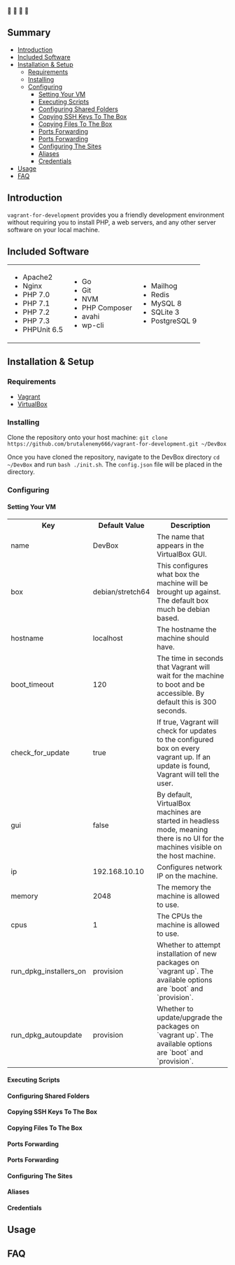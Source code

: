 
:construction: :construction: :construction: :construction:

## Summary

- [Introduction](#introduction)
- [Included Software](#included-software)
- [Installation & Setup](#installation-and-setup)
  - [Requirements](#requirements)
  - [Installing](#installing)
  - [Configuring](#configuring)
    - [Setting Your VM](#setting-your-vm)
    - [Executing Scripts](#executing-scripts)
    - [Configuring Shared Folders](#configuring-shared-folders)
    - [Copying SSH Keys To The Box](#copying-ssh-keys-to-the-box)
    - [Copying Files To The Box](#copying-files-to-the-box)
    - [Ports Forwarding](#ports-forwarding)
    - [Ports Forwarding](#ports-forwarding)
    - [Configuring The Sites](#configuring-the-sites)
    - [Aliases](#aliases)
    - [Credentials](#credentials)
- [Usage](#usage)
- [FAQ](#faq)


<a name="introduction"></a>
## Introduction

`vagrant-for-development` provides you a friendly development environment without requiring you to install PHP, a web servers, and any other server software on your local machine.

<a name="included-software"></a>
## Included Software

<table>
    <tr>
        <td>
            <ul>
                <li>Apache2</li>
                <li>Nginx</li>
                <li>PHP 7.0</li>
                <li>PHP 7.1</li>
                <li>PHP 7.2</li>
                <li>PHP 7.3</li>
                <li>PHPUnit 6.5</li>
            </ul>
        </td>
        <td>
            <ul>
                <li>Go</li>
                <li>Git</li>
                <li>NVM</li>
                <li>PHP Composer</li>
                <li>avahi</li>
                <li>wp-cli</li>
            </ul>
        </td>
        <td>
            <ul>
                <li>Mailhog</li>
                <li>Redis</li>
                <li>MySQL 8</li>
                <li>SQLite 3</li>
                <li>PostgreSQL 9</li>
            </ul>
        </td>
    </tr>
</table>

<a name="installation-and-setup"></a>
## Installation & Setup

<a name="requirements"></a>
### Requirements

* [Vagrant](https://www.vagrantup.com/downloads.html)
* [VirtualBox](https://www.virtualbox.org/wiki/Downloads)

<a name="installing"></a>
### Installing

Clone the repository onto your host machine:
`git clone https://github.com/brutalenemy666/vagrant-for-development.git ~/DevBox`

Once you have cloned the repository, navigate to the DevBox directory `cd ~/DevBox` and run `bash ./init.sh`. The `config.json` file will be placed in the directory.

<a name="configuring"></a>
### Configuring

<a name="setting-your-vm"></a>
#### Setting Your VM

<table>
    <tr>
        <th>Key</th>
        <th>Default Value</th>
        <th>Description</th>
    </tr>
    <tr>
        <td>name</td>
        <td>DevBox</td>
        <td>The name that appears in the VirtualBox GUI.</td>
    </tr>
    <tr>
        <td>box</td>
        <td>debian/stretch64</td>
        <td>This configures what box the machine will be brought up against. The default box much be debian based.</td>
    </tr>
    <tr>
        <td>hostname</td>
        <td>localhost</td>
        <td>The hostname the machine should have.</td>
    </tr>
    <tr>
        <td>boot_timeout</td>
        <td>120</td>
        <td>The time in seconds that Vagrant will wait for the machine to boot and be accessible. By default this is 300 seconds.</td>
    </tr>
    <tr>
        <td>check_for_update</td>
        <td>true</td>
        <td>If true, Vagrant will check for updates to the configured box on every vagrant up. If an update is found, Vagrant will tell the user.</td>
    </tr>
    <tr>
        <td>gui</td>
        <td>false</td>
        <td>By default, VirtualBox machines are started in headless mode, meaning there is no UI for the machines visible on the host machine.</td>
    </tr>
    <tr>
        <td>ip</td>
        <td>192.168.10.10</td>
        <td>Configures network IP on the machine.</td>
    </tr>
    <tr>
        <td>memory</td>
        <td>2048</td>
        <td>The memory the machine is allowed to use.</td>
    </tr>
    <tr>
        <td>cpus</td>
        <td>1</td>
        <td>The CPUs the machine is allowed to use.</td>
    </tr>
    <tr>
        <td>run_dpkg_installers_on</td>
        <td>provision</td>
        <td>Whether to attempt installation of new packages on `vagrant up`. The available options are `boot` and `provision`.</td>
    </tr>
    <tr>
        <td>run_dpkg_autoupdate</td>
        <td>provision</td>
        <td>Whether to update/upgrade the packages on `vagrant up`. The available options are `boot` and `provision`.</td>
    </tr>
</table>

<a name="executing-scripts"></a>
#### Executing Scripts

<a name="configuring-shared-folders"></a>
#### Configuring Shared Folders

<a name="copying-ssh-keys-to-the-box"></a>
#### Copying SSH Keys To The Box

<a name="copying-files-to-the-box"></a>
#### Copying Files To The Box

<a name="ports-forwarding"></a>
#### Ports Forwarding

<a name="ports-forwarding"></a>
#### Ports Forwarding

<a name="configuring-the-sites"></a>
#### Configuring The Sites

<a name="aliases"></a>
#### Aliases

<a name="credentials"></a>
#### Credentials

<a name="usage"></a>
## Usage

<a name="faq"></a>
## FAQ

